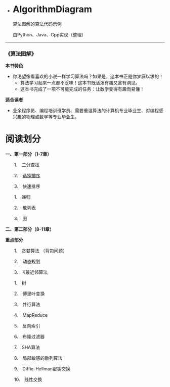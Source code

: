 - # AlgorithmDiagram

  算法图解的算法代码示例

  由Python、Java、Cpp实现（整理）
  
------
  
### 《算法图解》
  
**本书特色**　　
  
- 你渴望像看喜欢的小说一样学习算法吗？如果是，这本书正是你梦寐以求的！
  - 算法学习起来一点都不乏味！这本书既活泼有趣又富有洞见。
  - 这本书完成了一项不可能完成的任务：让数学变得有趣而易懂！
  
**适合读者**
  
- 业余程序员、编程培训班学员、需要重温算法的计算机专业毕业生、对编程感兴趣的物理或数学等专业毕业生。
  
# 阅读划分
  
**一、第一部分（1-7章）**
  
　　1.　[二分查找](https://github.com/ConnorTomato/Notes/tree/master/Algorithm%20Notes/%E3%80%8A%E7%AE%97%E6%B3%95%E5%9B%BE%E8%A7%A3%E3%80%8B/Chapter%201)
  
　　2.　[选择排序](https://github.com/ConnorTomato/Notes/tree/master/Algorithm%20Notes/%E3%80%8A%E7%AE%97%E6%B3%95%E5%9B%BE%E8%A7%A3%E3%80%8B/Chaper%202) 
  
　　3.　快速排序
  
　　1.　递归
  
　　2.　散列表
  
　　3.　图  
  
**二、第二部分（8-11章）**
  
**重点部分**
  
　　1.　贪婪算法 （背包问题）
  
　　2.　动态规划
  
　　3.　K最近邻算法
  
　　1.　树
  
　　2.　傅里叶变换 
  
　　3.　并行算法
  
　　4.　MapReduce
  
　　5.　反向索引
  
　　6.　布隆过滤器
  
　　7.　SHA算法
  
　　8.　局部敏感的散列算法
  
　　9.　Diffie-Hellman密钥交换
  
　　10.　线性交换

